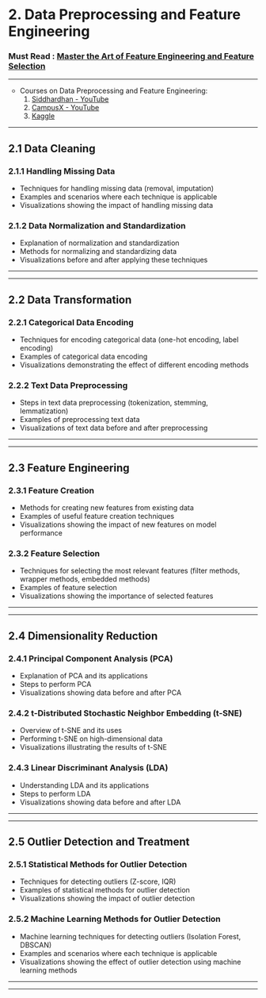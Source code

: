 # **2. Data Preprocessing and Feature Engineering**

### <b>Must Read : </b><a href="https://medium.com/@chenycy/master-the-art-of-feature-engineering-and-feature-selection-e6e87f76f89b">Master the Art of Feature Engineering and Feature Selection</a>
<hr>
<ul type='circle'>
  <li>Courses on Data Preprocessing and Feature Engineering:
    <ol>
      <li><a href="https://www.youtube.com/playlist?list=PLfFghEzKVmjuUzJtZkI38zqMEKb1yCH91">Siddhardhan - YouTube </a></li>
      <li><a href="https://www.youtube.com/playlist?list=PLKnIA16_RmvYXWH_E6PuVLLHHTWXwwDN7">CampusX - YouTube </a></li>
      <li><a href="https://www.kaggle.com/learn/feature-engineering">Kaggle</a></li>
    </ol>
  </li>
</ul>

---

## 2.1 Data Cleaning

### 2.1.1 Handling Missing Data

- Techniques for handling missing data (removal, imputation)
- Examples and scenarios where each technique is applicable
- Visualizations showing the impact of handling missing data

### 2.1.2 Data Normalization and Standardization

- Explanation of normalization and standardization
- Methods for normalizing and standardizing data
- Visualizations before and after applying these techniques

<hr><hr>

## 2.2 Data Transformation

### 2.2.1 Categorical Data Encoding

- Techniques for encoding categorical data (one-hot encoding, label encoding)
- Examples of categorical data encoding
- Visualizations demonstrating the effect of different encoding methods

### 2.2.2 Text Data Preprocessing

- Steps in text data preprocessing (tokenization, stemming, lemmatization)
- Examples of preprocessing text data
- Visualizations of text data before and after preprocessing

<hr><hr>

## 2.3 Feature Engineering

### 2.3.1 Feature Creation

- Methods for creating new features from existing data
- Examples of useful feature creation techniques
- Visualizations showing the impact of new features on model performance

### 2.3.2 Feature Selection

- Techniques for selecting the most relevant features (filter methods, wrapper methods, embedded methods)
- Examples of feature selection
- Visualizations showing the importance of selected features

<hr><hr>

## 2.4 Dimensionality Reduction

### 2.4.1 Principal Component Analysis (PCA)

- Explanation of PCA and its applications
- Steps to perform PCA
- Visualizations showing data before and after PCA

### 2.4.2 t-Distributed Stochastic Neighbor Embedding (t-SNE)

- Overview of t-SNE and its uses
- Performing t-SNE on high-dimensional data
- Visualizations illustrating the results of t-SNE

### 2.4.3 Linear Discriminant Analysis (LDA)

- Understanding LDA and its applications
- Steps to perform LDA
- Visualizations showing data before and after LDA

<hr><hr>

## 2.5 Outlier Detection and Treatment

### 2.5.1 Statistical Methods for Outlier Detection

- Techniques for detecting outliers (Z-score, IQR)
- Examples of statistical methods for outlier detection
- Visualizations showing the impact of outlier detection

### 2.5.2 Machine Learning Methods for Outlier Detection

- Machine learning techniques for detecting outliers (Isolation Forest, DBSCAN)
- Examples and scenarios where each technique is applicable
- Visualizations showing the effect of outlier detection using machine learning methods

<hr><hr>
